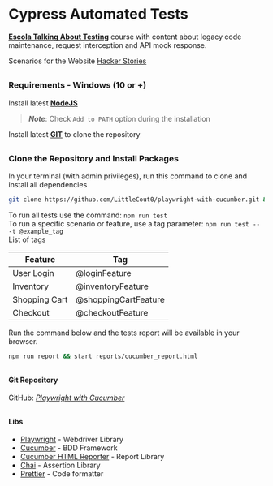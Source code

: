 # Cypress Automated Tests

[**Escola Talking About Testing**](https://udemy.com/user/walmyr) course with content about legacy code maintenance, request interception and API mock response.

Scenarios for the Website [Hacker Stories](https://wlsf82-hacker-stories.web.app/)

##

### Requirements - Windows (10 or +)

Install latest [**NodeJS**](https://nodejs.org/en/download/)

> **_Note_**: Check `Add to PATH` option during the installation

Install latest [**GIT**](https://git-scm.com/download/win) to clone the repository

##

### Clone the Repository and Install Packages

In your terminal (with admin privileges), run this command to clone and install all dependencies

```bash
git clone https://github.com/LittleCout0/playwright-with-cucumber.git && cd playwright-with-cucumber && npm i
```

To run all tests use the command: `npm run test`\
To run a specific scenario or feature, use a tag parameter: `npm run test -- -t @example_tag`\
List of tags

| Feature       | Tag                  |
| ------------- | -------------------- |
| User Login    | @loginFeature        |
| Inventory     | @inventoryFeature    |
| Shopping Cart | @shoppingCartFeature |
| Checkout      | @checkoutFeature     |

Run the command below and the tests report will be available in your browser.

```bash
npm run report && start reports/cucumber_report.html
```

##

#### Git Repository

GitHub: [_Playwright with Cucumber_](https://github.com/LittleCout0/playwright-with-cucumber)

##

#### Libs

- [Playwright](https://playwright.dev/docs/library) - Webdriver Library
- [Cucumber](https://www.npmjs.com/package/@cucumber/cucumber) - BDD Framework
- [Cucumber HTML Reporter](https://www.npmjs.com/package/cucumber-html-reporter) - Report Library
- [Chai](https://www.npmjs.com/package/chai) - Assertion Library
- [Prettier](https://www.npmjs.com/package/prettier) - Code formatter
